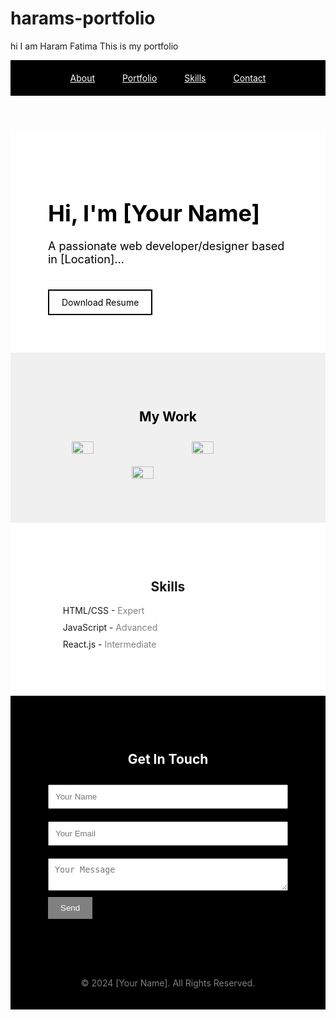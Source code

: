 # harams-portfolio
hi I am Haram Fatima This is my portfolio
<header style="background-color: #000; padding: 20px;">
   <nav>
      <a href="#about" style="color: #fff; margin: 0 20px;">About</a>
      <a href="#portfolio" style="color: #fff; margin: 0 20px;">Portfolio</a>
      <a href="#skills" style="color: #fff; margin: 0 20px;">Skills</a>
      <a href="#contact" style="color: #fff; margin: 0 20px;">Contact</a>
   </nav>
</header>
<section id="about" style="background-color: #fff; color: #000; padding: 60px;">
   <h1 style="font-size: 36px; margin-bottom: 20px;">Hi, I'm [Your Name]</h1>
   <p style="font-size: 18px;">A passionate web developer/designer based in [Location]...</p>
   <a href="resume.pdf" style="color: #000; text-decoration: none; border: 2px solid #000; padding: 10px 20px; display: inline-block; margin-top: 20px;">Download Resume</a>
</section>
<section id="portfolio" style="background-color: #F0F0F0; padding: 60px;">
   <h2 style="text-align: center; color: #000;">My Work</h2>
   <div style="display: flex; justify-content: space-around; flex-wrap: wrap;">
      <img src="project1.jpg" style="width: 30%; margin: 10px;">
      <img src="project2.jpg" style="width: 30%; margin: 10px;">
      <img src="project3.jpg" style="width: 30%; margin: 10px;">
   </div>
</section>
<section id="skills" style="background-color: #fff; padding: 60px;">
   <h2 style="text-align: center;">Skills</h2>
   <ul style="list-style-type: none;">
      <li style="margin-bottom: 10px;">HTML/CSS - <span style="color: #808080;">Expert</span></li>
      <li style="margin-bottom: 10px;">JavaScript - <span style="color: #808080;">Advanced</span></li>
      <li style="margin-bottom: 10px;">React.js - <span style="color: #808080;">Intermediate</span></li>
   </ul>
</section>
<section id="contact" style="background-color: #000; padding: 60px; color: #fff;">
   <h2 style="text-align: center;">Get In Touch</h2>
   <form style="max-width: 600px; margin: 0 auto;">
      <input type="text" placeholder="Your Name" style="width: 100%; padding: 10px; margin: 10px 0;">
      <input type="email" placeholder="Your Email" style="width: 100%; padding: 10px; margin: 10px 0;">
      <textarea placeholder="Your Message" style="width: 100%; padding: 10px; margin: 10px 0;"></textarea>
      <button type="submit" style="background-color: #808080; color: #fff; border: none; padding: 10px 20px;">Send</button>
   </form>
</section>
<footer style="background-color: #000; padding: 20px; text-align: center;">
   <p style="color: #808080;">© 2024 [Your Name]. All Rights Reserved.</p>
</footer>

